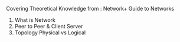 Covering Theoretical Knowledge from : Network+ Guide to Networks 

1. What is Network 
2. Peer to Peer & Client Server 
3. Topology Physical vs Logical

